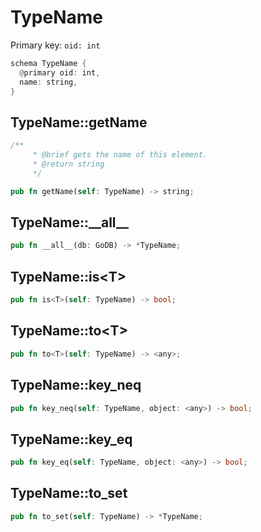 # TypeName

Primary key: `oid: int`

```rust
schema TypeName {
  @primary oid: int,
  name: string,
}
```
## TypeName::getName

```rust
/**
     * @brief gets the name of this element.
     * @return string
     */
```
```rust
pub fn getName(self: TypeName) -> string;
```
## TypeName::\_\_all\_\_

```rust
pub fn __all__(db: GoDB) -> *TypeName;
```
## TypeName::is\<T\>

```rust
pub fn is<T>(self: TypeName) -> bool;
```
## TypeName::to\<T\>

```rust
pub fn to<T>(self: TypeName) -> <any>;
```
## TypeName::key\_neq

```rust
pub fn key_neq(self: TypeName, object: <any>) -> bool;
```
## TypeName::key\_eq

```rust
pub fn key_eq(self: TypeName, object: <any>) -> bool;
```
## TypeName::to\_set

```rust
pub fn to_set(self: TypeName) -> *TypeName;
```
